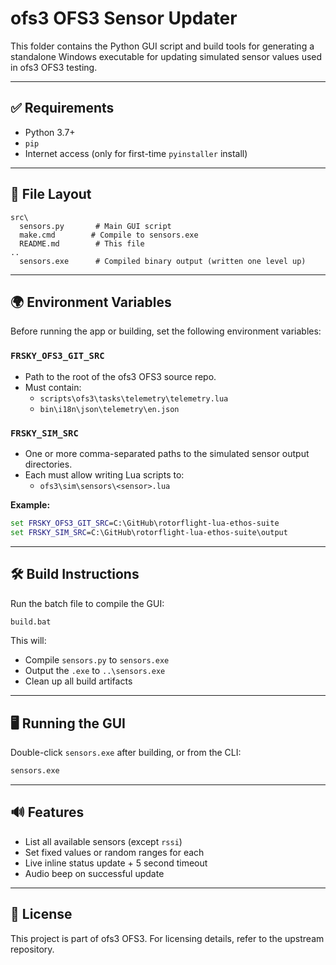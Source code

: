 # ofs3 OFS3 Sensor Updater

This folder contains the Python GUI script and build tools for generating a standalone Windows executable for updating simulated sensor values used in ofs3 OFS3 testing.

---

## ✅ Requirements

- Python 3.7+
- `pip`
- Internet access (only for first-time `pyinstaller` install)

---

## 📁 File Layout

```
src\
  sensors.py       # Main GUI script
  make.cmd        # Compile to sensors.exe
  README.md        # This file
..
  sensors.exe      # Compiled binary output (written one level up)
```

---

## 🌍 Environment Variables

Before running the app or building, set the following environment variables:

### `FRSKY_OFS3_GIT_SRC`
- Path to the root of the ofs3 OFS3 source repo.
- Must contain:
  - `scripts\ofs3\tasks\telemetry\telemetry.lua`
  - `bin\i18n\json\telemetry\en.json`

### `FRSKY_SIM_SRC`
- One or more comma-separated paths to the simulated sensor output directories.
- Each must allow writing Lua scripts to:
  - `ofs3\sim\sensors\<sensor>.lua`

**Example:**
```bat
set FRSKY_OFS3_GIT_SRC=C:\GitHub\rotorflight-lua-ethos-suite
set FRSKY_SIM_SRC=C:\GitHub\rotorflight-lua-ethos-suite\output
```

---

## 🛠️ Build Instructions

Run the batch file to compile the GUI:
```bat
build.bat
```
This will:
- Compile `sensors.py` to `sensors.exe`
- Output the `.exe` to `..\sensors.exe`
- Clean up all build artifacts

---

## 🖥️ Running the GUI

Double-click `sensors.exe` after building,
or from the CLI:
```bat
sensors.exe
```

---

## 🔊 Features
- List all available sensors (except `rssi`)
- Set fixed values or random ranges for each
- Live inline status update + 5 second timeout
- Audio beep on successful update

---

## 📄 License
This project is part of ofs3 OFS3. For licensing details, refer to the upstream repository.
